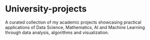 # University-projects
A curated collection of my academic projects showcasing practical applications of Data Science, Mathematics, AI and Machine Learning through data analysis, algorithms and visualization.
